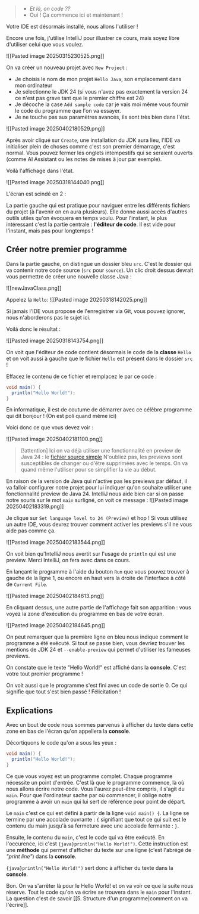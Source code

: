 >- *Et là, on code ??*
>- Oui ! Ça commence ici et maintenant !

Votre IDE est désormais installé, nous allons l'utiliser !

Encore une fois, j'utilise IntelliJ pour illustrer ce cours, mais soyez libre d'utiliser celui que vous voulez.

![[Pasted image 20250315230525.png]]

On va créer un nouveau projet avec `New Project` :

- Je choisis le nom de mon projet `Hello Java`, son emplacement dans mon ordinateur
- Je sélectionne le JDK 24 (si vous n'avez pas exactement la version 24 ce n'est pas grave tant que le premier chiffre est 24)
- Je décoche la case `Add sample code` car je vais moi même vous fournir le code du programme que l'on va essayer.
- Je ne touche pas aux paramètres avancés, ils sont très bien dans l'état.

![[Pasted image 20250402180529.png]]

Après avoir cliqué sur `Create`, une installation du JDK aura lieu, l'IDE va initialiser plein de choses comme c'est son premier démarrage, c'est normal.
Vous pouvez fermer les onglets intempestifs qui se seraient ouverts (comme AI Assistant ou les notes de mises à jour par exemple).

Voilà l'affichage dans l'état.

![[Pasted image 20250318144040.png]]

L'écran est scindé en 2 :

La partie gauche qui est pratique pour naviguer entre les différents fichiers du projet (à l'avenir on en aura plusieurs). Elle donne aussi accès d'autres outils utiles qu'on évoquera en temps voulu. 
Pour l'instant, le plus intéressant c'est la partie centrale : **l'éditeur de code**.
Il est vide pour l'instant, mais pas pour longtemps !

## Créer notre premier programme

Dans la partie gauche, on distingue un dossier bleu `src`. C'est le dossier qui va contenir notre code source (`src` pour `source`).
Un clic droit dessus devrait vous permettre de créer une nouvelle classe Java :

![[newJavaClass.png]]

Appelez la `Hello`:
![[Pasted image 20250318142025.png]]

Si jamais l'IDE vous propose de l'enregistrer via Git, vous pouvez ignorer, nous n'aborderons pas le sujet ici.

Voilà donc le résultat :

![[Pasted image 20250318143754.png]]

On voit que l'éditeur de code contient désormais le code de la **classe** `Hello` et on voit aussi à gauche que le fichier `Hello` est présent dans le dossier `src` !

Effacez le contenu de ce fichier et remplacez le par ce code :

```java title:Hello.java
void main() {
  println("Hello World!");
}
```

En informatique, il est de coutume de démarrer avec ce célèbre programme qui dit bonjour ! (On est poli quand même ici)

Voici donc ce que vous devez voir :

![[Pasted image 20250402181100.png]]

> [!attention]
> Ici on va déjà utiliser une fonctionnalité en preview de Java 24 : le [fichier source simple](https://openjdk.org/jeps/495)
> N'oubliez pas, les previews sont susceptibles de changer ou d'être supprimées avec le temps. On va quand même l'utiliser pour se simplifier la vie au début.

En raison de la version de Java qui n'active pas les previews par défaut, il va falloir configurer notre projet pour lui indiquer qu'on souhaite utiliser une fonctionnalité preview de Java 24. IntelliJ nous aide bien car si on passe notre souris sur le mot `main` surligné, on voit ce message :
![[Pasted image 20250402183319.png]]

Je clique sur `Set language level to 24 (Preview)` et hop ! Si vous utilisez un autre IDE, vous devrez trouver comment activer les previews s'il ne vous aide pas comme ça.

![[Pasted image 20250402183544.png]]

On voit bien qu'IntelliJ nous avertit sur l'usage de `println` qui est une preview. Merci IntelliJ, on fera avec dans ce cours.

En lançant le programme à l'aide du bouton `Run` que vous pouvez trouver à gauche de la ligne 1, ou encore en haut vers la droite de l'interface à côté de `Current File`.

![[Pasted image 20250402184613.png]]

En cliquant dessus, une autre partie de l'affichage fait son apparition : vous voyez la zone d'exécution du programme en bas de votre écran.

![[Pasted image 20250402184645.png]]

On peut remarquer que la première ligne en bleu nous indique comment le programme a été exécuté. Si tout se passe bien, vous devriez trouver les mentions de JDK 24 et `--enable-preview` qui permet d'utiliser les fameuses previews.

On constate que le texte "Hello World!" est affiché dans la **console**. C'est votre tout premier programme !

On voit aussi que le programme s'est fini avec un code de sortie 0. Ce qui signifie que tout s'est bien passé ! Félicitation !
## Explications

Avec un bout de code nous sommes parvenus à afficher du texte dans cette zone en bas de l'écran qu'on appellera la **console**.

Décortiquons le code qu'on a sous les yeux :

```java title:Hello.java
void main() {
  println("Hello World!");
}
```

Ce que vous voyez est un programme complet. Chaque programme nécessite un point d'entrée. C'est là que le programme commence, là où nous allons écrire notre code. Vous l'aurez peut-être compris, il s'agit du `main`. Pour que l'ordinateur sache par où commencer, il oblige notre programme à avoir un `main` qui lui sert de référence pour point de départ.

Le `main` c'est ce qui est défini à partir de la ligne `void main() {`. La ligne se termine par une accolade ouvrante : `{` signifiant que tout ce qui suit est le contenu du main jusqu'à sa fermeture avec une accolade fermante : `}`.

Ensuite, le contenu du `main`, c'est le code qui va être exécuté. En l'occurence, ici c'est `{java}println("Hello World!")`. Cette instruction est une **méthode** qui permet d'afficher du texte sur une ligne (c'est l'abrégé de *"print line"*) dans la **console**.

`{java}println("Hello World!")` sert donc à afficher du texte dans la **console**.


Bon. On va s'arrêter là pour le Hello World! et on va voir ce que la suite nous réserve.
Tout le code qu'on va écrire se trouvera dans le `main` pour l'instant. La question c'est de savoir [[5. Structure d'un programme|comment on va l'écrire]].
